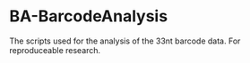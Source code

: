 BA-BarcodeAnalysis
==================

The scripts used for the analysis of the 33nt barcode data. For reproduceable research. 
